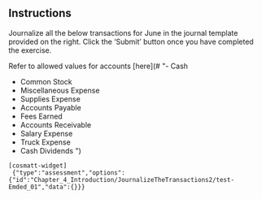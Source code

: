 ## Instructions

Journalize all the below transactions for June in the journal template provided on the right. Click the ‘Submit’ button once you have completed the exercise. 

Refer to allowed values for accounts [here](# "- Cash
- Common Stock
- Miscellaneous Expense
- Supplies Expense
- Accounts Payable
- Fees Earned
- Accounts Receivable
- Salary Expense
- Truck Expense
- Cash Dividends
")

```
[cosmatt-widget]
 {"type":"assessment","options":{"id":"Chapter_4_Introduction/JournalizeTheTransactions2/test-Emded_01","data":{}}} 
```
